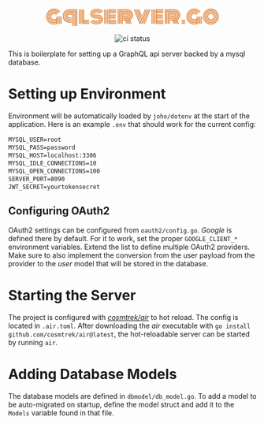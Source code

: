 <p align="center">
  <img src="docs/logo-1.png" alt="quickapi logo" height="35" />
</p>
<p align="center">
  <img src="https://github.com/00startupkit/gql-server-boilderplate.go/actions/workflows/build.yml/badge.svg" alt="ci status" />
</p>

This is boilerplate for setting up a GraphQL api server backed by a
mysql database.

# Setting up Environment
Environment will be automatically loaded by `joho/dotenv` at the start of the
application. Here is an example `.env` that should work for the current config:

```.env
MYSQL_USER=root
MYSQL_PASS=password
MYSQL_HOST=localhost:3306
MYSQL_IDLE_CONNECTIONS=10
MYSQL_OPEN_CONNECTIONS=100
SERVER_PORT=8090
JWT_SECRET=yourtokensecret
```

## Configuring OAuth2
OAuth2 settings can be configured from `oauth2/config.go`. *Google* is defined there by default. For it to work, set the proper `GOOGLE_CLIENT_*` environment variables. Extend the list to define multiple OAuth2 providers. Make sure to also implement the conversion from the user payload from the provider to the *user* model that will be stored in the database.

# Starting the Server
The project is configured with *[cosmtrek/air](https://github.com/cosmtrek/air)* to hot reload. The config is located in `.air.toml`. After downloading the  *air* executable with `go install github.com/cosmtrek/air@latest`, the hot-reloadable server can be started by running `air`.

# Adding Database Models
The database models are defined in `dbmodel/db_model.go`. To add a model to be auto-migrated on startup, define the model struct and add it to the `Models` variable found in that file.
